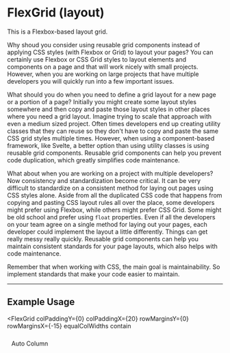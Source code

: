 <!--
  * This grid borrows ideas from W3Schools' responsive grid (https://www.w3schools.com/w3css/w3css_grid.asp) and the Carbon Components Svelte Grid (https://carbon-components-svelte.onrender.com/components/Grid).
  * I also used this article as inspiration for creating a grid component system in the first place: https://codyhouse.co/blog/post/css-grid-layout-vs-framework-grid
-->


<script lang="ts">
  import { FlexGrid, FlexRow, FlexCol, TabsContainer, TabBar, Tab, TabPanel } from "/src/lib";
</script>


# FlexGrid (layout)

This is a Flexbox-based layout grid.

Why shoud you consider using reusable grid components instead of applying CSS styles (with Flexbox or Grid) to layout your pages? You can certainly use Flexbox or CSS Grid styles to layout elements and components on a page and that will work nicely with small projects. However, when you are working on large projects that have multiple developers you will quickly run into a few important issues.

What should you do when you need to define a grid layout for a new page or a portion of a page? Initially you might create some layout styles somewhere and then copy and paste those layout styles in other places where you need a grid layout. Imagine trying to scale that approach with even a medium sized project. Often times developers end up creating utility classes that they can reuse so they don't have to copy and paste the same CSS grid styles multiple times. However, when using a component-based framework, like Svelte, a better option than using utility classes is using reusable grid components. Reusable grid components can help you prevent code duplication, which greatly simplifies code maintenance.

What about when you are working on a project with multiple developers? Now consistency and standardization become critical. It can be very difficult to standardize on a consistent method for laying out pages using CSS styles alone. Aside from all the duplicated CSS code that happens from copying and pasting CSS layout rules all over the place, some developers might prefer using Flexbox, while others might prefer CSS Grid. Some might be old school and prefer using `float` properties. Even if all the developers on your team agree on a single method for laying out your pages, each developer could implement the layout a little differently. Things can get really messy really quickly. Reusable grid components can help you maintain consistent standards for your page layouts, which also helps with code maintenance. 

Remember that when working with CSS, the main goal is maintainability. So implement standards that make your code easier to maintain.

---

## Example Usage

<FlexGrid
  colPaddingY={0}
  colPaddingX={20}
  rowMarginsY={0}
  rowMarginsX={-15}
  equalColWidths
  contain
>
  <FlexRow>
    <FlexCol><div class="cell red">Auto Column</div></FlexCol>
    <FlexCol><div class="cell yellow">Auto Column</div></FlexCol>
    <FlexCol><div class="cell blue">Auto Column</div></FlexCol>
    <FlexCol><div class="cell green">Auto Column<br><br>This column has more text than the other columns</div></FlexCol>
  </FlexRow>
</FlexGrid>

<br>

```svelte
<script lang="ts">
  import { Grid, Row, Col } from "@fanny-pack-ui/svelte-kit";
</script>

<FlexGrid
  colPaddingY={0}
  colPaddingX={20}
  rowMarginsY={0}
  rowMarginsX={-20}
  equalColWidths
  contain
>
  <FlexRow>
    <FlexCol><div class="cell red">Auto Column</div></FlexCol>
    <FlexCol><div class="cell yellow">Auto Column</div></FlexCol>
    <FlexCol><div class="cell blue">Auto Column</div></FlexCol>
    <FlexCol><div class="cell green">Auto Column<br><br>This column has more text than the other columns</div></FlexCol>
  </FlexRow>
</FlexGrid>

<style>
  .cell {
    height: 100%;
    padding: 10px;
    border: var(--border-default);
    color: var(--white);

    &.red {
      background-color: var(--dark-red);
    }

    &.yellow {
      background-color: var(--yellow);
      color: var(--text-color-default);
    }

    &.blue {
      background-color: var(--dark-blue);
    }

    &.green {
      background-color: var(--dark-green);
    }
  }
</style>
```

There are three components: `<FlexGrid>`, `<FlexRow>`, `<FlexCol>`. By default the column widths are not equal, but you can pass the `equalColWidths` prop to the `<FlexGrid>` component to make them be equal widths. You can also set responsive breakpoints for your columns (see below). 

<br>

## Responsive Grid

<FlexGrid
  colPaddingX={10}
  rowMarginsX={-10}
>
  <FlexRow>
    <FlexCol xs={12} md={6} xl={2}><div class="cell red">1</div></FlexCol>
    <FlexCol xs={12} md={6} xl={6}><div class="cell yellow">2</div></FlexCol>
    <FlexCol xs={12} md={6} xl={2}><div class="cell blue">3</div></FlexCol>
    <FlexCol xs={12} md={6} xl={2}><div class="cell green">4</div></FlexCol>
  </FlexRow>
</FlexGrid>

<br>

```svelte
<FlexGrid
  colPaddingX={10}
  rowMarginsX={-10}
>
  <FlexRow>
    <FlexCol xs={12} md={6} xl={2}><div class="cell red">1</div></FlexCol>
    <FlexCol xs={12} md={6} xl={6}><div class="cell yellow">2</div></FlexCol>
    <FlexCol xs={12} md={6} xl={2}><div class="cell blue">3</div></FlexCol>
    <FlexCol xs={12} md={6} xl={2}><div class="cell green">4</div></FlexCol>
  </FlexRow>
</FlexGrid>
```

This `<FlexGrid>` component uses a 12-column layout. That means that for each breakpoint any columns that exceed 12 will wrap to the next row. For example, each of the `xs` values equals `12`, so each `<FlexCol>` will take up the entire row on `xs` screens. Each of the `md` values equals `6`, so each `<FlexCol>` will take up half a row on `md` screens. You can probably do the math for how much space each `<FlexCol>` will take up on `xl` screens and above. You can also resize your screen to see how the columns layout at each of those breakpoints.

<br>

### Column Breakpoints

Fanny Pack UI uses 6 breakpoints:

* `xs`: 0px - 639px (Extra small devices - phones, 600px and smaller)
* `sm`: 640px - 767px (Small devices - portrait tablets and large phones, 601px and larger)
* `md`: 768px - 1023px (Medium devices - landscape tablets, 768px and larger)
* `lg`: 1024px - 1279px (Large devices - laptops, 993px and larger)
* `xl`: 1280px - 1535px (Extra large devices - large laptops and desktops, 1200px and larger)
* `xxl`: 1536px and larger

Just like with any other responsive design system, larger breakpoints will inherit the column values that you set on smaller breakpoints. So, for example, if you only set column values for the `xs` breakpoint, the `xxl` breakpoint will inherit those same column values.

6 breakpoints might seem like a lot to work with, but you don't have to set column values for each breakpoint. One idea you can use is to specify column values for only the `xs`, `md`, and `xl` breakpoints and then allow the other breakpoints to inherit the column values from the breakpoints that are smaller than them (e.g. `sm` will inherit from `xs`, `lg` will inherit from `md`, `xxl` will inherit from `xl`).

Note that the value ranges for each breakpoint can be changed in the `media-queries.css` file.

---

For reference, here are the viewport sizes of some common devices:

* iPhone 8: 375px wide x 667px high (portrait is `xs` range, landscape is `sm` range)
* iPad (in portrait mode): 768px wide x 1024px high (`md` range)
* iPad Pro (in portrait mode): 1024px wide x 1366px high (`lg` range)
* Macbook Pro 15": 1440px wide x 900px high (`xl` range)

<br>

### 12-column Layout
The Fanny Pack `<FlexGrid>` component uses a 12-column layout. A 12-column layout is more versatile than a 16 column layout because it allows developers to implement evenly-spaced 1-, 2-, 3-, 4-, 6-, and 12-column layouts, if necessary.

<br>

## Multiple Rows In A Grid

You can put multiple rows inside a single `<FlexGrid>` component and the `<FlexCol>` components can have different breakpoint values.

<div class="grid-wrapper">
  <FlexGrid
    colPaddingX={20}
    rowMarginsY={20}
    equalColWidths
  >
    <FlexRow>
      <FlexCol><div class="cell red">Auto Column</div></FlexCol>
      <FlexCol><div class="cell yellow">Auto Column</div></FlexCol>
      <FlexCol><div class="cell blue">Auto Column</div></FlexCol>
      <FlexCol><div class="cell green">Auto Column<br><br>This column has more text than the other columns</div></FlexCol>
    </FlexRow>
    <hr>
    <FlexRow>
      <FlexCol xs={2} md={4} xl={2}><div class="cell red">1</div></FlexCol>
      <FlexCol xs={4} md={2} xl={6}><div class="cell yellow">2</div></FlexCol>
      <FlexCol xs={4} md={4} xl={2}><div class="cell blue">3</div></FlexCol>
      <FlexCol xs={2} md={2} xl={2}><div class="cell green">4</div></FlexCol>
    </FlexRow>
  </FlexGrid>
</div>

<br>

```svelte
<div class="grid-wrapper">
  <FlexGrid
    colPaddingX={20}
    rowMarginsY={20}
    equalColWidths
  >
    <FlexRow>
      <FlexCol><div class="cell red">Auto Column</div></FlexCol>
      <FlexCol><div class="cell yellow">Auto Column</div></FlexCol>
      <FlexCol><div class="cell blue">Auto Column</div></FlexCol>
      <FlexCol><div class="cell green">Auto Column<br><br>This column has more text than the other columns</div></FlexCol>
    </FlexRow>
    <hr>
    <FlexRow>
      <FlexCol xs={2} md={4} xl={2}><div class="cell red">1</div></FlexCol>
      <FlexCol xs={4} md={2} xl={6}><div class="cell yellow">2</div></FlexCol>
      <FlexCol xs={4} md={4} xl={2}><div class="cell blue">3</div></FlexCol>
      <FlexCol xs={2} md={2} xl={2}><div class="cell green">4</div></FlexCol>
    </FlexRow>
  </FlexGrid>
</div>

<style>
  .grid-wrapper {
    border: 1px solid var(--border-color-default);
  }

  ...
</style>
```

Notice that you can even put `<hr>` element in between rows to provide some separation if you want.

<br>

## Offset columns

You can move columns up to 11 columns to the right by passing empty `<FlexCol>` components along with breakpoint props that take up the amount of space you want to offset. Then you can simply pass `<FlexCol>` components that have content.

<div class="grid-wrapper">
  <FlexGrid>
    <FlexRow>
      <FlexCol xs={3}></FlexCol>
      <FlexCol xs={3}></FlexCol>
      <FlexCol xs={3}></FlexCol>
      <FlexCol xs={3}><div class="cell blue">Column with content</div></FlexCol>
    </FlexRow>
    <FlexRow>
      <FlexCol xs={3}></FlexCol>
      <FlexCol xs={3}></FlexCol>
      <FlexCol xs={3}><div class="cell blue">Column with content</div></FlexCol>
      <FlexCol xs={3}><div class="cell blue">Column with content</div></FlexCol>
    </FlexRow>
    <FlexRow>
      <FlexCol xs={3}></FlexCol>
      <FlexCol xs={3}><div class="cell blue">Column with content</div></FlexCol>
      <FlexCol xs={3}><div class="cell blue">Column with content</div></FlexCol>
      <FlexCol xs={3}><div class="cell blue">Column with content</div></FlexCol>
    </FlexRow>
    <FlexRow>
      <FlexCol xs={3}><div class="cell blue">Column with content</div></FlexCol>
      <FlexCol xs={3}><div class="cell blue">Column with content</div></FlexCol>
      <FlexCol xs={3}><div class="cell blue">Column with content</div></FlexCol>
      <FlexCol xs={3}><div class="cell blue">Column with content</div></FlexCol>
    </FlexRow>
  </FlexGrid>
</div>

<br>

```svelte
<div class="grid-wrapper">
  <FlexGrid>
    <FlexRow>
      <FlexCol xs={3}></FlexCol>
      <FlexCol xs={3}></FlexCol>
      <FlexCol xs={3}></FlexCol>
      <FlexCol xs={3}><div class="cell blue">Column with content</div></FlexCol>
    </FlexRow>
    <FlexRow>
      <FlexCol xs={3}></FlexCol>
      <FlexCol xs={3}></FlexCol>
      <FlexCol xs={3}><div class="cell blue">Column with content</div></FlexCol>
      <FlexCol xs={3}><div class="cell blue">Column with content</div></FlexCol>
    </FlexRow>
    <FlexRow>
      <FlexCol xs={3}></FlexCol>
      <FlexCol xs={3}><div class="cell blue">Column with content</div></FlexCol>
      <FlexCol xs={3}><div class="cell blue">Column with content</div></FlexCol>
      <FlexCol xs={3}><div class="cell blue">Column with content</div></FlexCol>
    </FlexRow>
    <FlexRow>
      <FlexCol xs={3}><div class="cell blue">Column with content</div></FlexCol>
      <FlexCol xs={3}><div class="cell blue">Column with content</div></FlexCol>
      <FlexCol xs={3}><div class="cell blue">Column with content</div></FlexCol>
      <FlexCol xs={3}><div class="cell blue">Column with content</div></FlexCol>
    </FlexRow>
  </FlexGrid>
</div>
```

<hr>

## Props

<TabsContainer>
  <TabBar>
    <Tab>FlexGrid</Tab>
    <Tab>FlexCol</Tab>
  </TabBar>

  <TabPanel>
    <h2>FlexGrid</h2>

    <!-- See the comment in the Tabs component props for an explanation of these empty divs. -->
    <div></div>

    | Prop name | Type | Possible values | Default value | Description |
    | --------- | ---- | --------------- | ------------- | ----------- |
    | `rowMarginsY` | `number` | Any number | `0` | This stands for "row margins y-axis". This will provide top and bottom margins for each `<FlexRow>` in a `<FlexGrid>`. |
    | `rowMarginsX` | `number` | Any number | `0` | This stands for "row margins x-axis". This will provide left and right margins for each `<FlexRow>` in a `<FlexGrid>`. |
    | `colPaddingY` | `number` | Any number | `0` | This stands for "column padding y-axis". This will provide top and bottom padding for each `<FlexCol>` in a `<FlexGrid>`. So this essentially provides top and bottom padding for each cell in a `<FlexGrid>`.
    | `colPaddingX` | `number` | Any number | `0` | This stands for "column padding x-axis". This will provide left and right padding for each `<FlexCol>` in a `<FlexGrid>`. So this essentially provides left and right padding for each cell in a `<FlexGrid>`.
    | `equalColWidths` | `boolean` | `true`, `false` | `false` | If you do not set any column breakpoint values, then the widths of each column will be auto calculated based on the content in each column. However, if you want the column widths to be equal, then you can pass the `equalColWidths` prop to the `<FlexGrid>` component. NOTE: The column breakpoint values will override the `equalColWidths` prop if both are set. |
    | `contain` | `boolean` | `true`, `false` | `false` | The `<FlexGrid>` component references the `.fp-container` class from the `layout.css` utility classes file. The `.fp-container` class sets the `max-width` of an element to `--width-lg` and it centers the content. So if you pass the `contain` prop to a `<FlexGrid>` component, then the content within that `<FlexGrid>` will not spread any wider across the screen than the `--width-lg` value. |
  </TabPanel>

  <TabPanel>
    <h2>FlexCol</h2>

    <div></div>

    | Prop name | Type | Possible values | Default value | Description |
    | --------- | ---- | --------------- | ------------- | ----------- |
    | `xs`, `sm`, `md`, `lg`, `xl`, `xxl` | `number` | Any number | `0` | Each of these props represents a breakpoint. You can specify the width of each `<FlexCol>` component for the `xs`, `sm`, `md`, `lg`, `xl`, and/or `xxl` breakpoints. Values can be from `1` to `12`.<br><br>This `<FlexGrid>` component uses a 12-column layout. That means that for each breakpoint any columns that exceed 12 will wrap to the next row. See the "Responsive Grid" section above for an explanation and an example of how this works. |
  </TabPanel>
</TabsContainer>


<style>
  .grid-wrapper {
    border: 1px solid var(--border-color-default);
  }

  .cell {
    height: 100%;
    padding: 10px;
    border: 1px solid var(--white);
    color: var(--white);

    &.red {
      background-color: var(--dark-red);
    }

    &.yellow {
      background-color: var(--yellow);
      color: var(--text-color-default);
    }

    &.blue {
      background-color: var(--dark-blue);
    }

    &.green {
      background-color: var(--dark-green);
    }
  }
</style>
